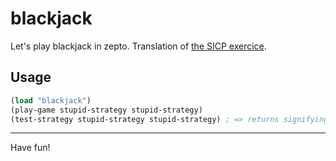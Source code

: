 # blackjack

Let's play blackjack in zepto. Translation of
[the SICP exercice](https://github.com/SICPDistilled/blackjack).

## Usage

```clojure
(load "blackjack")
(play-game stupid-strategy stupid-strategy)
(test-strategy stupid-strategy stupid-strategy) ; => returns signifying who won how many games
```

<hr/>
Have fun!
